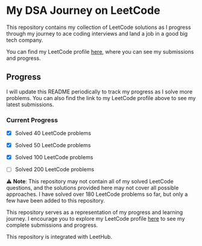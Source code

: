 # My DSA Journey on LeetCode

This repository contains my collection of LeetCode solutions as I progress through my journey to ace coding interviews and land a job in a good big tech company. 

You can find my LeetCode profile [here](https://leetcode.com/Stutim/), where you can see my submissions and progress.

## Progress

I will update this README periodically to track my progress as I solve more problems. You can also find the link to my LeetCode profile above to see my latest submissions.

### Current Progress

- [x] Solved 40 LeetCode problems
- [x] Solved 50 LeetCode problems
- [x] Solved 100 LeetCode problems
- [ ] Solved 200 LeetCode problems


⚠️ **Note**: This repository may not contain all of my solved LeetCode questions, and the solutions provided here may not cover all possible approaches. I have solved over 180 LeetCode problems so far, but only a few have been added to this repository.

This repository serves as a representation of my progress and learning journey. I encourage you to explore my LeetCode profile [here](https://leetcode.com/Stutim/) to see my complete submissions and progress.





This repository is integrated with LeetHub.


